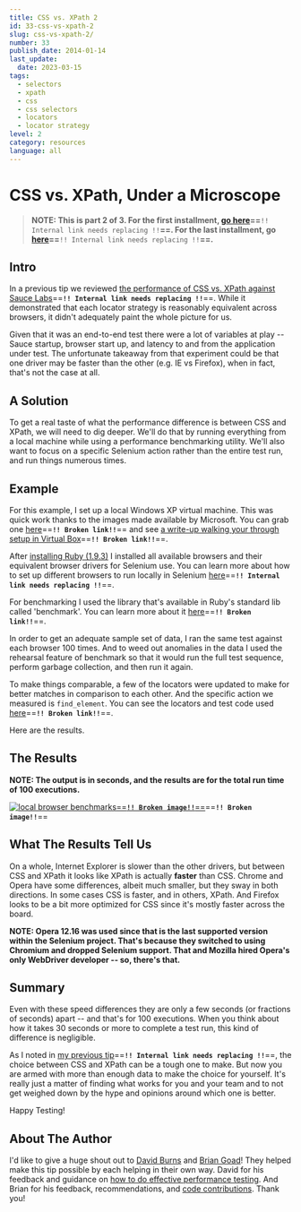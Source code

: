 ```yaml
---
title: CSS vs. XPath 2
id: 33-css-vs-xpath-2
slug: css-vs-xpath-2/
number: 33
publish_date: 2014-01-14
last_update:
  date: 2023-03-15
tags:
  - selectors
  - xpath
  - css
  - css selectors
  - locators
  - locator strategy
level: 2
category: resources
language: all
---
```


# CSS vs. XPath, Under a Microscope

>**NOTE: This is part 2 of 3. For the first installment, [go here](http://elementalselenium.com/tips/32-xpath-vs-css)==**`!! Internal link needs replacing !!`**==. For the last installment, go [here](http://elementalselenium.com/tips/34-xpath-vs-css-revisited-2)==**`!! Internal link needs replacing !!`**==.**

## Intro

In a previous tip we reviewed [the performance of CSS vs. XPath against Sauce Labs](http://elementalselenium.com/tips/32-xpath-vs-css)==**`!! Internal link needs replacing !!`**==. While it demonstrated that each locator strategy is reasonably equivalent across browsers, it didn't adequately paint the whole picture for us.

Given that it was an end-to-end test there were a lot of variables at play -- Sauce startup, browser start up, and latency to and from the application under test. The unfortunate takeaway from that experiment could be that one driver may be faster than the other (e.g. IE vs Firefox), when in fact, that's not the case at all.

## A Solution

To get a real taste of what the performance difference is between CSS and XPath, we will need to dig deeper. We'll do that by running everything from a local machine while using a performance benchmarking utility. We'll also want to focus on a specific Selenium action rather than the entire test run, and run things numerous times.

## Example

For this example, I set up a local Windows XP virtual machine. This was quick work thanks to the images made available by Microsoft. You can grab one [here](http://www.modern.ie/en-us/virtualization-tools#downloads)==**`!! Broken link!!`**== and see [a write-up walking your through setup in Virtual Box](http://webees.me/installing-virtualbox-for-mac-and-set-up-modern-ie/)==**`!! Broken link!!`**==.

After [installing Ruby (1.9.3)](http://rubyinstaller.org/downloads/) I installed all available browsers and their equivalent browser drivers for Selenium use. You can learn more about how to set up different browsers to run locally in Selenium [here](http://elementalselenium.com/tips/29-chrome-driver)==**`!! Internal link needs replacing !!`**==.

For benchmarking I used the library that's available in Ruby's standard lib called 'benchmark'. You can learn more about it [here](http://rubylearning.com/blog/2013/06/19/how-do-i-benchmark-ruby-code/)==**`!! Broken link!!`**==.

In order to get an adequate sample set of data, I ran the same test against each browser 100 times. And to weed out anomalies in the data I used the rehearsal feature of benchmark so that it would run the full test sequence, perform garbage collection, and then run it again.

To make things comparable, a few of the locators were updated to make for better matches in comparison to each other. And the specific action we measured is `find_element`. You can see the locators and test code used [here](https://github.com/tourdedave/selenium-benchmark/blob/master/lib/page-objects/small_dom.rb)==**`!! Broken link!!`**==.

Here are the results.

## The Results

**NOTE: The output is in seconds, and the results are for the total run time of 100 executions.**

[![local browser benchmarks](./../images/local-browser-benchmarks.png)==**`!! Broken image!!`**==](./../images/local-browser-benchmarks.png)==**`!! Broken image!!`**==

## What The Results Tell Us

On a whole, Internet Explorer is slower than the other drivers, but between CSS and XPath it looks like XPath is actually **faster** than CSS. Chrome and Opera have some differences, albeit much smaller, but they sway in both directions. In some cases CSS is faster, and in others, XPath. And Firefox looks to be a bit more optimized for CSS since it's mostly faster across the board.

**NOTE: Opera 12.16 was used since that is the last supported version within the Selenium project. That's because they switched to using Chromium and dropped Selenium support. That and Mozilla hired Opera's only WebDriver developer -- so, there's that.**

## Summary

Even with these speed differences they are only a few seconds (or fractions of seconds) apart -- and that's for 100 executions. When you think about how it takes 30 seconds or more to complete a test run, this kind of difference is negligible.

As I noted in [my previous tip](http://elementalselenium.com/tips/32-xpath-vs-css)==**`!! Internal link needs replacing !!`**==, the choice between CSS and XPath can be a tough one to make. But now you are armed with more than enough data to make the choice for yourself. It's really just a matter of finding what works for you and your team and to not get weighed down by the hype and opinions around which one is better.

Happy Testing!

## About The Author

I'd like to give a huge shout out to [David Burns](https://twitter.com/AutomatedTester) and [Brian Goad](https://twitter.com/bbbco)! They helped make this tip possible by each helping in their own way. David for his feedback and guidance on [how to do effective performance testing](https://www.youtube.com/watch?v=qQgDDAan4rM). And Brian for his feedback, recommendations, and [code contributions](https://twitter.com/bbbco/status/421707164919418880). Thank you!
